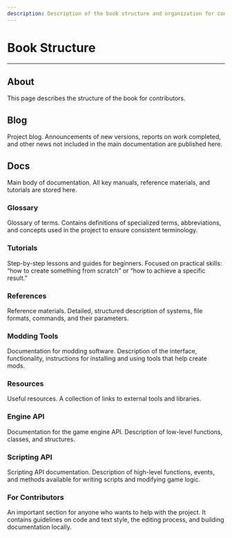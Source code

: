```yaml
---
description: Description of the book structure and organization for contributors
---
```


# Book Structure

___

## About

This page describes the structure of the book for contributors.

## Blog

Project blog. Announcements of new versions, reports on work completed, and other news not included in the main documentation are published here.

## Docs

Main body of documentation. All key manuals, reference materials, and tutorials are stored here.

### Glossary

Glossary of terms. Contains definitions of specialized terms, abbreviations, and concepts used in the project to ensure consistent terminology.

### Tutorials

Step-by-step lessons and guides for beginners. Focused on practical skills: “how to create something from scratch” or “how to achieve a specific result.”

### References

Reference materials. Detailed, structured description of systems, file formats, commands, and their parameters.

### Modding Tools

Documentation for modding software. Description of the interface, functionality, instructions for installing and using tools that help create mods.

### Resources

Useful resources. A collection of links to external tools and libraries.

### Engine API

Documentation for the game engine API. Description of low-level functions, classes, and structures.

### Scripting API

Scripting API documentation. Description of high-level functions, events, and methods available for writing scripts and modifying game logic.

### For Contributors

An important section for anyone who wants to help with the project. It contains guidelines on code and text style, the editing process, and building documentation locally.
